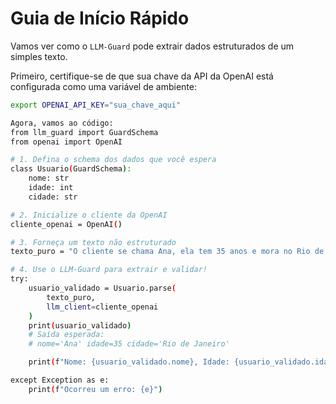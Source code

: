 # Guia de Início Rápido

Vamos ver como o `LLM-Guard` pode extrair dados estruturados de um simples texto.

Primeiro, certifique-se de que sua chave da API da OpenAI está configurada como uma variável de ambiente:
```bash
export OPENAI_API_KEY="sua_chave_aqui"

Agora, vamos ao código:
from llm_guard import GuardSchema
from openai import OpenAI

# 1. Defina o schema dos dados que você espera
class Usuario(GuardSchema):
    nome: str
    idade: int
    cidade: str

# 2. Inicialize o cliente da OpenAI
cliente_openai = OpenAI()

# 3. Forneça um texto não estruturado
texto_puro = "O cliente se chama Ana, ela tem 35 anos e mora no Rio de Janeiro."

# 4. Use o LLM-Guard para extrair e validar!
try:
    usuario_validado = Usuario.parse(
        texto_puro,
        llm_client=cliente_openai
    )
    print(usuario_validado)
    # Saída esperada:
    # nome='Ana' idade=35 cidade='Rio de Janeiro'

    print(f"Nome: {usuario_validado.nome}, Idade: {usuario_validado.idade}")

except Exception as e:
    print(f"Ocorreu um erro: {e}")